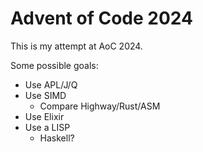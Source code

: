 # Advent of Code 2024

This is my attempt at AoC 2024.

Some possible goals:
- Use APL/J/Q
- Use SIMD
  - Compare Highway/Rust/ASM
- Use Elixir
- Use a LISP
  - Haskell?